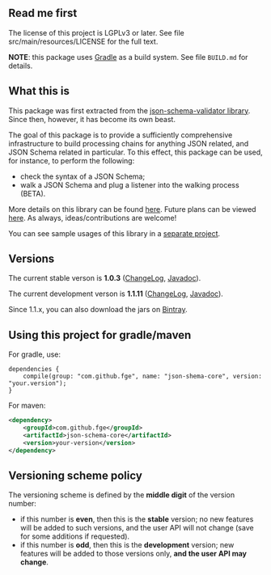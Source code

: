 ## Read me first

The license of this project is LGPLv3 or later. See file src/main/resources/LICENSE for the full
text.

**NOTE**: this package uses [Gradle](http://www.gradle.org) as a build system. See file `BUILD.md`
for details.

## What this is

This package was first extracted from the [json-schema-validator
library](https://github.com/fge/json-schema-validator). Since then, however, it has become its own
beast.

The goal of this package is to provide a sufficiently comprehensive infrastructure to build
processing chains for anything JSON related, and JSON Schema related in particular. To this effect,
this package can be used, for instance, to perform the following:

* check the syntax of a JSON Schema;
* walk a JSON Schema and plug a listener into the walking process (BETA).

More details on this library can be found
[here](https://github.com/fge/json-schema-core/wiki/Architecture). Future plans can be viewed
[here](https://github.com/fge/json-schema-core/wiki/Roadmap). As always, ideas/contributions are
welcome!

You can see sample usages of this library in a [separate
project](https://github.com/fge/json-schema-processor-examples).

## Versions

The current stable verson is **1.0.3**
([ChangeLog](https://github.com/fge/json-schema-core/wiki/ChangeLog),
[Javadoc](http://fge.github.io/json-schema-core/stable/index.html)).

The current development verson is **1.1.11**
([ChangeLog](https://github.com/fge/json-schema-core/wiki/ChangeLog.devel),
[Javadoc](http://fge.github.io/json-schema-core/devel/index.html)).

Since 1.1.x, you can also download the jars on
[Bintray](https://bintray.com/fge/maven/json-schema-core).

## Using this project for gradle/maven

For gradle, use:

```
dependencies {
    compile(group: "com.github.fge", name: "json-shema-core", version: "your.version");
}
```

For maven:

```xml
<dependency>
    <groupId>com.github.fge</groupId>
    <artifactId>json-schema-core</artifactId>
    <version>your-version</version>
</dependency>
```

## Versioning scheme policy

The versioning scheme is defined by the **middle digit** of the version number:

* if this number is **even**, then this is the **stable** version; no new features will be
  added to such versions, and the user API will not change (save for some additions if requested).
* if this number is **odd**, then this is the **development** version; new features will be
  added to those versions only, **and the user API may change**.

